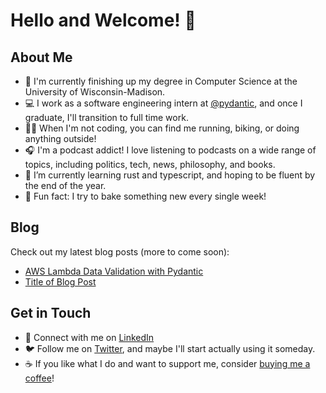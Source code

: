 # Hello and Welcome! 🚀

## About Me

- 🦡 I'm currently finishing up my degree in Computer Science at the University of Wisconsin-Madison.
- 💻 I work as a software engineering intern at [@pydantic](https://github.com/pydantic), and once I graduate, I'll transition to full time work.
- 🏃‍♀️ When I'm not coding, you can find me running, biking, or doing anything outside!
- 🎧 I'm a podcast addict! I love listening to podcasts on a wide range of topics, including politics, tech, news, philosophy, and books.
- 🌱 I’m currently learning rust and typescript, and hoping to be fluent by the end of the year.
- 🥐 Fun fact: I try to bake something new every single week!

## Blog

Check out my latest blog posts (more to come soon):

- [AWS Lambda Data Validation with Pydantic](https://blog.pydantic.dev/blog/2024/04/04/lambda-intro/)
- [Title of Blog Post](link)

## Get in Touch

- 🔗 Connect with me on [LinkedIn](https://www.linkedin.com/in/sydney-runkle/)
- 🐦 Follow me on [Twitter](https://twitter.com/sydneyrunkle), and maybe I'll start actually using it someday.
- ☕ If you like what I do and want to support me, consider [buying me a coffee](https://buymeacoffee.com/sydney.runkle)!
